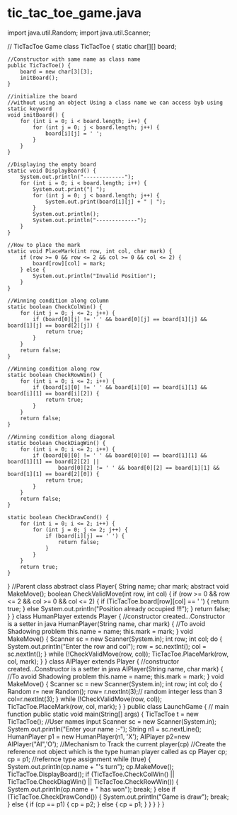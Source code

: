 # tic_tac_toe_game.java
import java.util.Random;
import java.util.Scanner;

// TicTacToe Game
class TicTacToe {
    static char[][] board;

    //Constructor with same name as class name
    public TicTacToe() {
        board = new char[3][3];
        initBoard();
    }

    //initialize the board
    //without using an object Using a class name we can access byb using static keyword
    void initBoard() {
        for (int i = 0; i < board.length; i++) {
            for (int j = 0; j < board.length; j++) {
                board[i][j] = ' ';
            }
        }
    }

    //Displaying the empty board
    static void DisplayBoard() {
        System.out.println("-------------");
        for (int i = 0; i < board.length; i++) {
            System.out.print("| ");
            for (int j = 0; j < board.length; j++) {
                System.out.print(board[i][j] + " | ");
            }
            System.out.println();
            System.out.println("-------------");
        }
    }

    //How to place the mark
    static void PlaceMark(int row, int col, char mark) {
        if (row >= 0 && row <= 2 && col >= 0 && col <= 2) {
            board[row][col] = mark;
        } else {
            System.out.println("Invalid Position");
        }
    }

    //Winning condition along column
    static boolean CheckColWin() {
        for (int j = 0; j <= 2; j++) {
            if (board[0][j] != ' ' && board[0][j] == board[1][j] && board[1][j] == board[2][j]) {
                return true;
            }
        }
        return false;
    }

    //Winning condition along row
    static boolean CheckRowWin() {
        for (int i = 0; i <= 2; i++) {
            if (board[i][0] != ' ' && board[i][0] == board[i][1] && board[i][1] == board[i][2]) {
                return true;
            }
        }
        return false;
    }

    //Winning condition along diagonal
    static boolean CheckDiagWin() {
        for (int i = 0; i <= 2; i++) {
            if (board[0][0] != ' ' && board[0][0] == board[1][1] && board[1][1] == board[2][2] ||
                    board[0][2] != ' ' && board[0][2] == board[1][1] && board[1][1] == board[2][0]) {
                return true;
            }
        }
        return false;
    }

    static boolean CheckDrawCond() {
        for (int i = 0; i <= 2; i++) {
            for (int j = 0; j <= 2; j++) {
                if (board[i][j] == ' ') {
                    return false;
                }
            }
        }
        return true;
    }
}
//Parent class
abstract class Player{
    String name;
    char mark;
    abstract void MakeMove();
    boolean CheckValidMove(int row, int col) {
        if (row >= 0 && row <= 2 && col >= 0 && col <= 2) {
            if (TicTacToe.board[row][col] == ' ') {
                return true;
            } else
                System.out.println("Position already occupied !!!");
        }
        return false;
    }
}
class HumanPlayer extends Player {
    //constructor created...Constructor is a setter in java
    HumanPlayer(String name, char mark) {
        //To avoid Shadowing problem
        this.name = name;
        this.mark = mark;
    }
    void MakeMove() {
        Scanner sc = new Scanner(System.in);
        int row;
        int col;
        do {
            System.out.println("Enter the row and col");
            row = sc.nextInt();
            col = sc.nextInt();
        } while (!CheckValidMove(row, col));
        TicTacToe.PlaceMark(row, col, mark);
    }
}
class AIPlayer extends Player {
    //constructor created...Constructor is a setter in java
    AIPlayer(String name, char mark) {
        //To avoid Shadowing problem
        this.name = name;
        this.mark = mark;
    }
    void MakeMove() {
        Scanner sc = new Scanner(System.in);
        int row;
        int col;
        do {
            Random r= new Random();
            row= r.nextInt(3);// random integer less than 3
            col=r.nextInt(3);
        } while (!CheckValidMove(row, col));
        TicTacToe.PlaceMark(row, col, mark);
    }
}
public class LaunchGame {
    // main function
    public static void main(String[] args) {
        TicTacToe t = new TicTacToe();
        //User names input
        Scanner sc = new Scanner(System.in);
        System.out.println("Enter your name :-");
        String n1 = sc.nextLine();
        HumanPlayer p1 = new HumanPlayer(n1, 'X');
        AIPlayer p2=new AIPlayer("AI",'O');
//Mechanism to Track the current player(cp)
//Create the reference not object which is the type human player called as cp
        Player cp;
        cp = p1;            //refernce type assignment
        while (true) {
            System.out.println(cp.name + "'s turn");
            cp.MakeMove();
            TicTacToe.DisplayBoard();
            if (TicTacToe.CheckColWin() || TicTacToe.CheckDiagWin() || TicTacToe.CheckRowWin()) {
                System.out.println(cp.name + " has won");
                break;
            } else if (TicTacToe.CheckDrawCond()) {
                System.out.println("Game is draw");
                break;
            } else {
                if (cp == p1) {
                    cp = p2;
                } else {
                    cp = p1;
                }
            }
        }
    }
  }

